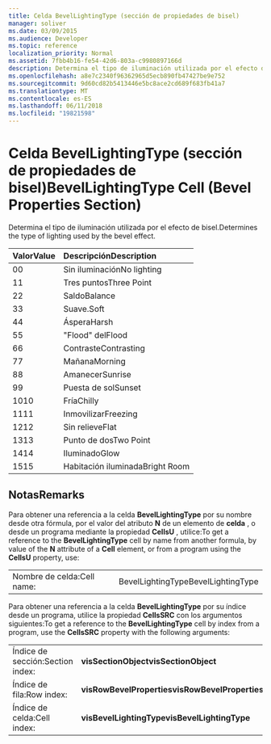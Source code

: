 ```yaml
---
title: Celda BevelLightingType (sección de propiedades de bisel)
manager: soliver
ms.date: 03/09/2015
ms.audience: Developer
ms.topic: reference
localization_priority: Normal
ms.assetid: 7fbb4b16-fe54-42d6-803a-c9980897166d
description: Determina el tipo de iluminación utilizada por el efecto de bisel.
ms.openlocfilehash: a8e7c2340f96362965d5ecb890fb47427be9e752
ms.sourcegitcommit: 9d60cd82b5413446e5bc8ace2cd689f683fb41a7
ms.translationtype: MT
ms.contentlocale: es-ES
ms.lasthandoff: 06/11/2018
ms.locfileid: "19821598"
---
```

# <a name="bevellightingtype-cell-bevel-properties-section"></a><span data-ttu-id="f4cb0-103">Celda BevelLightingType (sección de propiedades de bisel)</span><span class="sxs-lookup"><span data-stu-id="f4cb0-103">BevelLightingType Cell (Bevel Properties Section)</span></span>

<span data-ttu-id="f4cb0-104">Determina el tipo de iluminación utilizada por el efecto de bisel.</span><span class="sxs-lookup"><span data-stu-id="f4cb0-104">Determines the type of lighting used by the bevel effect.</span></span>
  
|<span data-ttu-id="f4cb0-105">**Valor**</span><span class="sxs-lookup"><span data-stu-id="f4cb0-105">**Value**</span></span>|<span data-ttu-id="f4cb0-106">**Descripción**</span><span class="sxs-lookup"><span data-stu-id="f4cb0-106">**Description**</span></span>|
|:-----|:-----|
|<span data-ttu-id="f4cb0-107">0</span><span class="sxs-lookup"><span data-stu-id="f4cb0-107">0</span></span>  <br/> |<span data-ttu-id="f4cb0-108">Sin iluminación</span><span class="sxs-lookup"><span data-stu-id="f4cb0-108">No lighting</span></span>  <br/> |
|<span data-ttu-id="f4cb0-109">1</span><span class="sxs-lookup"><span data-stu-id="f4cb0-109">1</span></span>  <br/> |<span data-ttu-id="f4cb0-110">Tres puntos</span><span class="sxs-lookup"><span data-stu-id="f4cb0-110">Three Point</span></span>  <br/> |
|<span data-ttu-id="f4cb0-111">2</span><span class="sxs-lookup"><span data-stu-id="f4cb0-111">2</span></span>  <br/> |<span data-ttu-id="f4cb0-112">Saldo</span><span class="sxs-lookup"><span data-stu-id="f4cb0-112">Balance</span></span>  <br/> |
|<span data-ttu-id="f4cb0-113">3</span><span class="sxs-lookup"><span data-stu-id="f4cb0-113">3</span></span>  <br/> |<span data-ttu-id="f4cb0-114">Suave.</span><span class="sxs-lookup"><span data-stu-id="f4cb0-114">Soft</span></span>  <br/> |
|<span data-ttu-id="f4cb0-115">4</span><span class="sxs-lookup"><span data-stu-id="f4cb0-115">4</span></span>  <br/> |<span data-ttu-id="f4cb0-116">Áspera</span><span class="sxs-lookup"><span data-stu-id="f4cb0-116">Harsh</span></span>  <br/> |
|<span data-ttu-id="f4cb0-117">5</span><span class="sxs-lookup"><span data-stu-id="f4cb0-117">5</span></span>  <br/> |<span data-ttu-id="f4cb0-118">"Flood" del</span><span class="sxs-lookup"><span data-stu-id="f4cb0-118">Flood</span></span>  <br/> |
|<span data-ttu-id="f4cb0-119">6</span><span class="sxs-lookup"><span data-stu-id="f4cb0-119">6</span></span>  <br/> |<span data-ttu-id="f4cb0-120">Contraste</span><span class="sxs-lookup"><span data-stu-id="f4cb0-120">Contrasting</span></span>  <br/> |
|<span data-ttu-id="f4cb0-121">7</span><span class="sxs-lookup"><span data-stu-id="f4cb0-121">7</span></span>  <br/> |<span data-ttu-id="f4cb0-122">Mañana</span><span class="sxs-lookup"><span data-stu-id="f4cb0-122">Morning</span></span>  <br/> |
|<span data-ttu-id="f4cb0-123">8</span><span class="sxs-lookup"><span data-stu-id="f4cb0-123">8</span></span>  <br/> |<span data-ttu-id="f4cb0-124">Amanecer</span><span class="sxs-lookup"><span data-stu-id="f4cb0-124">Sunrise</span></span>  <br/> |
|<span data-ttu-id="f4cb0-125">9</span><span class="sxs-lookup"><span data-stu-id="f4cb0-125">9</span></span>  <br/> |<span data-ttu-id="f4cb0-126">Puesta de sol</span><span class="sxs-lookup"><span data-stu-id="f4cb0-126">Sunset</span></span>  <br/> |
|<span data-ttu-id="f4cb0-127">10</span><span class="sxs-lookup"><span data-stu-id="f4cb0-127">10</span></span>  <br/> |<span data-ttu-id="f4cb0-128">Fría</span><span class="sxs-lookup"><span data-stu-id="f4cb0-128">Chilly</span></span>  <br/> |
|<span data-ttu-id="f4cb0-129">11</span><span class="sxs-lookup"><span data-stu-id="f4cb0-129">11</span></span>  <br/> |<span data-ttu-id="f4cb0-130">Inmovilizar</span><span class="sxs-lookup"><span data-stu-id="f4cb0-130">Freezing</span></span>  <br/> |
|<span data-ttu-id="f4cb0-131">12</span><span class="sxs-lookup"><span data-stu-id="f4cb0-131">12</span></span>  <br/> |<span data-ttu-id="f4cb0-132">Sin relieve</span><span class="sxs-lookup"><span data-stu-id="f4cb0-132">Flat</span></span>  <br/> |
|<span data-ttu-id="f4cb0-133">13</span><span class="sxs-lookup"><span data-stu-id="f4cb0-133">13</span></span>  <br/> |<span data-ttu-id="f4cb0-134">Punto de dos</span><span class="sxs-lookup"><span data-stu-id="f4cb0-134">Two Point</span></span>  <br/> |
|<span data-ttu-id="f4cb0-135">14</span><span class="sxs-lookup"><span data-stu-id="f4cb0-135">14</span></span>  <br/> |<span data-ttu-id="f4cb0-136">Iluminado</span><span class="sxs-lookup"><span data-stu-id="f4cb0-136">Glow</span></span>  <br/> |
|<span data-ttu-id="f4cb0-137">15</span><span class="sxs-lookup"><span data-stu-id="f4cb0-137">15</span></span>  <br/> |<span data-ttu-id="f4cb0-138">Habitación iluminada</span><span class="sxs-lookup"><span data-stu-id="f4cb0-138">Bright Room</span></span>  <br/> |
   
## <a name="remarks"></a><span data-ttu-id="f4cb0-139">Notas</span><span class="sxs-lookup"><span data-stu-id="f4cb0-139">Remarks</span></span>

<span data-ttu-id="f4cb0-140">Para obtener una referencia a la celda **BevelLightingType** por su nombre desde otra fórmula, por el valor del atributo **N** de un elemento de **celda** , o desde un programa mediante la propiedad **CellsU** , utilice:</span><span class="sxs-lookup"><span data-stu-id="f4cb0-140">To get a reference to the **BevelLightingType** cell by name from another formula, by value of the **N** attribute of a **Cell** element, or from a program using the **CellsU** property, use:</span></span> 
  
|||
|:-----|:-----|
|<span data-ttu-id="f4cb0-141">Nombre de celda:</span><span class="sxs-lookup"><span data-stu-id="f4cb0-141">Cell name:</span></span>  <br/> |<span data-ttu-id="f4cb0-142">BevelLightingType</span><span class="sxs-lookup"><span data-stu-id="f4cb0-142">BevelLightingType</span></span>  <br/> |
   
<span data-ttu-id="f4cb0-143">Para obtener una referencia a la celda **BevelLightingType** por su índice desde un programa, utilice la propiedad **CellsSRC** con los argumentos siguientes:</span><span class="sxs-lookup"><span data-stu-id="f4cb0-143">To get a reference to the **BevelLightingType** cell by index from a program, use the **CellsSRC** property with the following arguments:</span></span> 
  
|||
|:-----|:-----|
|<span data-ttu-id="f4cb0-144">Índice de sección:</span><span class="sxs-lookup"><span data-stu-id="f4cb0-144">Section index:</span></span>  <br/> |<span data-ttu-id="f4cb0-145">**visSectionObject**</span><span class="sxs-lookup"><span data-stu-id="f4cb0-145">**visSectionObject**</span></span> <br/> |
|<span data-ttu-id="f4cb0-146">Índice de fila:</span><span class="sxs-lookup"><span data-stu-id="f4cb0-146">Row index:</span></span>  <br/> |<span data-ttu-id="f4cb0-147">**visRowBevelProperties**</span><span class="sxs-lookup"><span data-stu-id="f4cb0-147">**visRowBevelProperties**</span></span> <br/> |
|<span data-ttu-id="f4cb0-148">Índice de celda:</span><span class="sxs-lookup"><span data-stu-id="f4cb0-148">Cell index:</span></span>  <br/> |<span data-ttu-id="f4cb0-149">**visBevelLightingType**</span><span class="sxs-lookup"><span data-stu-id="f4cb0-149">**visBevelLightingType**</span></span> <br/> |
   

